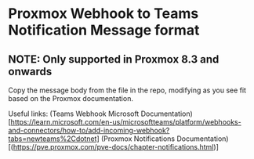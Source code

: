 # Proxmox Webhook to Teams Notification Message format

## NOTE: Only supported in Proxmox 8.3 and onwards

Copy the message body from the file in the repo, modifying as you see fit based on the Proxmox documentation.

Useful links:
(Teams Webhook Microsoft Documentation)[https://learn.microsoft.com/en-us/microsoftteams/platform/webhooks-and-connectors/how-to/add-incoming-webhook?tabs=newteams%2Cdotnet]
(Proxmox Notifications Documentation)[(https://pve.proxmox.com/pve-docs/chapter-notifications.html)]